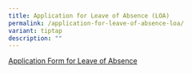 ```yaml
---
title: Application for Leave of Absence (LOA)
permalink: /application-for-leave-of-absence-loa/
variant: tiptap
description: ""
---
```

<p></p>
<p><a href="https://form.gov.sg/6775e009399c7ccbe1729cf8" rel="noopener nofollow" target="_blank">Application Form for Leave of Absence</a>
</p>